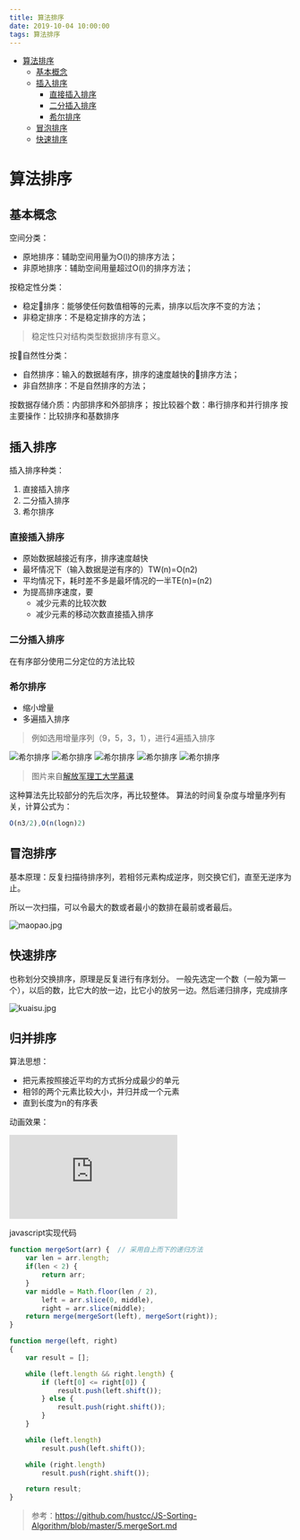 ```yaml
---
title: 算法排序
date: 2019-10-04 10:00:00
tags: 算法排序
---
```


<!-- @import "[TOC]" {cmd:"toc", depthFrom:1, depthTo:6, orderedList:false} -->

<!-- code_chunk_output -->

- [算法排序](#算法排序)
  - [基本概念](#基本概念)
  - [插入排序](#插入排序)
    - [直接插入排序](#直接插入排序)
    - [二分插入排序](#二分插入排序)
    - [希尔排序](#希尔排序)
  - [冒泡排序](#冒泡排序)
  - [快速排序](#快速排序)

<!-- /code_chunk_output -->

# 算法排序

## 基本概念

空间分类：

- 原地排序：辅助空间用量为O(l)的排序方法；
- 非原地排序：辅助空间用量超过O(l)的排序方法；

按稳定性分类：

- 稳定排序：能够使任何数值相等的元素，排序以后次序不变的方法；
- 非稳定排序：不是稳定排序的方法；

> 稳定性只对结构类型数据排序有意义。

按自然性分类：

- 自然排序：输入的数据越有序，排序的速度越快的排序方法；
- 非自然排序：不是自然排序的方法；

按数据存储介质：内部排序和外部排序；
按比较器个数：串行排序和并行排序
按主要操作：比较排序和基数排序

## 插入排序

插入排序种类：

1. 直接插入排序
2. 二分插入排序
3. 希尔排序

### 直接插入排序

- 原始数据越接近有序，排序速度越快
- 最坏情况下（输入数据是逆有序的）TW(n)=O(n2)
- 平均情况下，耗时差不多是最坏情况的一半TE(n)=(n2)
- 为提高排序速度，要
  - 减少元素的比较次数
  - 减少元素的移动次数直接插入排序

### 二分插入排序

在有序部分使用二分定位的方法比较

### 希尔排序

- 缩小增量
- 多遍插入排序

> 例如选用增量序列（9，5，3，1），进行4遍插入排序

![希尔排序](C:/Users/Administrator/Desktop/My-study-records-master/MOOC/img/shell-1.jpg)
![希尔排序](C:/Users/Administrator/Desktop/My-study-records-master/MOOC/img/shell-2.jpg)
![希尔排序](C:/Users/Administrator/Desktop/My-study-records-master/MOOC/img/shell-3.jpg)
![希尔排序](C:/Users/Administrator/Desktop/My-study-records-master/MOOC/img/shell-4.jpg)
![希尔排序](C:/Users/Administrator/Desktop/My-study-records-master/MOOC/img/shell-5.jpg)

> 图片来自[解放军理工大学慕课](http://www.icourse163.org/course/UST-1001660013#/info)

这种算法先比较部分的先后次序，再比较整体。
算法的时间复杂度与增量序列有关，计算公式为：

```js
O(n3/2),O(n(logn)2)
```

## 冒泡排序

基本原理：反复扫描待排序列，若相邻元素构成逆序，则交换它们，直至无逆序为止。

所以一次扫描，可以令最大的数或者最小的数排在最前或者最后。

![maopao.jpg](C:/Users/Administrator/Desktop/My-study-records-master/MOOC/img/maopao.jpg)

## 快速排序

也称划分交换排序，原理是反复进行有序划分。
一般先选定一个数（一般为第一个），以后的数，比它大的放一边，比它小的放另一边。然后递归排序，完成排序

![kuaisu.jpg](C:/Users/Administrator/Desktop/My-study-records-master/MOOC/img/kuaisu.jpg)

## 归并排序

算法思想：

- 把元素按照接近平均的方式拆分成最少的单元
- 相邻的两个元素比较大小，并归并成一个元素
- 直到长度为n的有序表

动画效果：

![动画效果](https://github.com/hustcc/JS-Sorting-Algorithm/blob/master/5.mergeSort.md#3-%E5%8A%A8%E5%9B%BE%E6%BC%94%E7%A4%BA)

javascript实现代码

```js
function mergeSort(arr) {  // 采用自上而下的递归方法
    var len = arr.length;
    if(len < 2) {
        return arr;
    }
    var middle = Math.floor(len / 2),
        left = arr.slice(0, middle),
        right = arr.slice(middle);
    return merge(mergeSort(left), mergeSort(right));
}

function merge(left, right)
{
    var result = [];

    while (left.length && right.length) {
        if (left[0] <= right[0]) {
            result.push(left.shift());
        } else {
            result.push(right.shift());
        }
    }

    while (left.length)
        result.push(left.shift());

    while (right.length)
        result.push(right.shift());

    return result;
}
```

> 参考：https://github.com/hustcc/JS-Sorting-Algorithm/blob/master/5.mergeSort.md